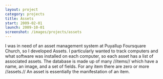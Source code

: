 ```yaml
---
layout: project
category: projects
title: Assets
start: 2009-02-01
launch: 2009-10-01
screenshot: /images/projects/assets
---
```

I was in need of an asset management system at Puyallup Foursquare Church, so I
developed Assets. I particularly wanted to track computers and what software
was installed on each computer, so each asset has a list of associated assets.
The database is made up of many //items// which have a name, an image, and a
set of fields. For any item there are zero or more //assets.// An asset is
essentially the manifestation of an item.
